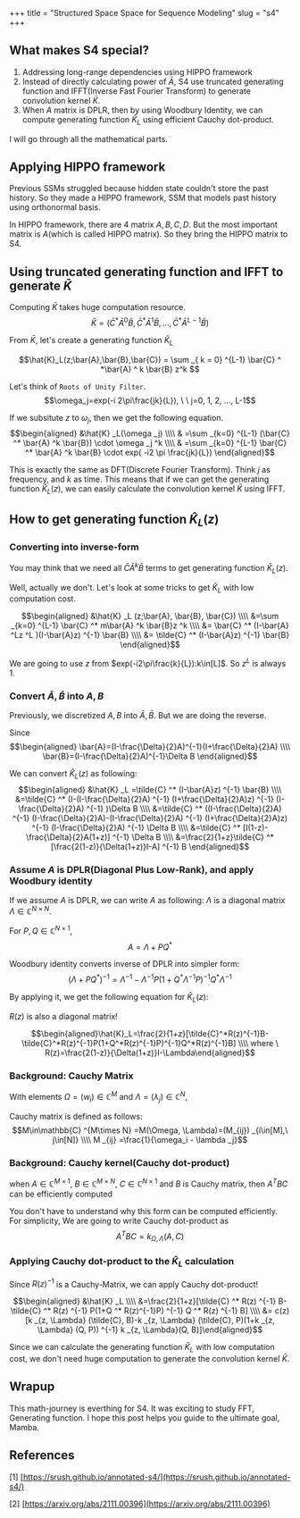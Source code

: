 +++
title = "Structured Space Space for Sequence Modeling"
slug = "s4"
+++

## What makes S4 special?
1. Addressing long-range dependencies using HIPPO framework
2. Instead of directly calculating power of $\bar{A}$, S4 use truncated generating function and IFFT(Inverse Fast Fourier Transform) to generate convolution kernel $\bar{K}$.
3. When $A$ matrix is DPLR, then by using Woodbury Identity, we can compute generating function $\hat{K}_L$ using efficient Cauchy dot-product.

I will go through all the mathematical parts.

## Applying HIPPO framework
Previous SSMs struggled because hidden state  couldn't store the past history. So they made a HIPPO framework, SSM that models past history using orthonormal basis.

In HIPPO framework, there are 4 matrix $A, B, C, D$. But the most important matrix is $A$(which is called HIPPO matrix). So they bring the HIPPO matrix to S4.

## Using truncated generating function and IFFT to generate $\bar{K}$
Computing $\bar{K}$ takes huge computation resource.
$$\bar{K}=(\bar{C} ^ *\bar{A}^0\bar{B}, \bar{C} ^ *\bar{A}^1\bar{B}, ..., \bar{C} ^ * \bar{A}^{L-1}\bar{B})$$

From $\bar{K}$, let's create a generating function $\hat{K}_L$

$$\hat{K}_L(z;\bar{A},\bar{B},\bar{C}) = \sum _{ k = 0} ^{L-1} \bar{C} ^ *\bar{A} ^ k \bar{B} z^k $$

Let's think of `Roots of Unity Filter`.
$$\omega_j=exp(-i 2\pi\frac{jk}{L}), \ \  j=0, 1, 2, ..., L-1$$

If we subsitute $z$ to $\omega_j$, then we get the following equation.
$$\begin{aligned}
&\hat{K} _L(\omega _j) \\\\
& =\sum _{k=0} ^{L-1} (\bar{C} ^* \bar{A} ^k \bar{B}) \cdot \omega _j ^k \\\\
& =\sum _{k=0} ^{L-1} \bar{C} ^* \bar{A} ^k \bar{B} \cdot exp( -i2 \pi \frac{jk}{L})
\end{aligned}$$

This is exactly the same as DFT(Discrete Fourier Transform). Think $j$ as frequency, and $k$ as time.
This means that if we can get the generating function $\hat{K}_L(z)$, we can easily calculate the convolution kernel $\bar{K}$ using IFFT.

## How to get generating function $\hat{K}_L(z)$
### Converting into inverse-form
You may think that we need all $\bar{C}\bar{A}^k\bar{B}$ terms to get generating function $\hat{K}_L(z)$.

Well, actually we don't. Let's look at some tricks to get $\hat{K}_L$ with low computation cost.

$$\begin{aligned}
&\hat{K} _L (z;\bar{A}, \bar{B}, \bar{C}) \\\\
&=\sum _{k=0} ^{L-1} \bar{C} ^* m\bar{A} ^k \bar{B}z ^k \\\\
&= \bar{C} ^* (I-\bar{A} ^Lz ^L )(I-\bar{A}z) ^{-1} \bar{B} \\\\
&= \tilde{C} ^* (I-\bar{A}z) ^{-1} \bar{B} \end{aligned}$$

We are going to use $z$ from $exp(-i2\pi\frac{k}{L}):k\in[L]$.
So $z^L$ is always 1.

### Convert $\bar{A}, \bar{B}$ into $A, B$
Previously, we discretized $A, B$ into $\bar{A}, \bar{B}$. But we are doing the reverse.

Since
$$\begin{aligned}
\bar{A}=(I-\frac{\Delta}{2}A)^{-1}(I+\frac{\Delta}{2}A) \\\\
\bar{B}=(I-\frac{\Delta}{2}A)^{-1}\Delta B
\end{aligned}$$

We can convert $\hat{K}_L(z)$ as following:
$$\begin{aligned}
&\hat{K} _L =\tilde{C} ^* (I-\bar{A}z) ^{-1} \bar{B} \\\\
&=\tilde{C} ^* (I-(I-\frac{\Delta}{2}A) ^{-1} (I+\frac{\Delta}{2}A)z) ^{-1} (I-\frac{\Delta}{2}A) ^{-1} )\Delta B \\\\
&=\tilde{C} ^* ((I-\frac{\Delta}{2}A) ^{-1} (I-\frac{\Delta}{2}A)-(I-\frac{\Delta}{2}A) ^{-1} (I+\frac{\Delta}{2}A)z) ^{-1} (I-\frac{\Delta}{2}A) ^{-1} \Delta B \\\\
&=\tilde{C} ^* [I(1-z)-\frac{\Delta}{2}A(1+z)] ^{-1} \Delta B \\\\
&=\frac{2}{1+z}\tilde{C} ^* [\frac{2(1-z)}{\Delta(1+z)}I-A] ^{-1} B
\end{aligned}$$

### Assume $A$ is DPLR(Diagonal Plus Low-Rank), and apply Woodbury identity
If we assume $A$ is DPLR, we can write $A$ as following: $\Lambda$ is a diagonal matrix $\Lambda \in \mathbb{C}^{N\times N}$.

For $P, Q \in \mathbb{C}^{N \times 1}$,
$$A = \Lambda +PQ^*$$

Woodbury identity converts inverse of DPLR into simpler form:
$$(\Lambda+PQ ^* ) ^{-1} =\Lambda ^{-1} -\Lambda ^{-1} P(1+Q ^* \Lambda ^{-1} P) ^{-1} Q ^* \Lambda ^{-1}$$

By applying it, we get the following equation for $\hat{K}_L(z)$:

$R(z)$ is also a diagonal matrix!

$$\begin{aligned}\hat{K}_L=\frac{2}{1+z}[\tilde{C}^*R(z)^{-1}B-\tilde{C}^*R(z)^{-1}P(1+Q^*R(z)^{-1}P)^{-1}Q^*R(z)^{-1}B] \\\\
where \ R(z)=\frac{2(1-z)}{\Delta(1+z)}I-\Lambda\end{aligned}$$

### Background: Cauchy Matrix
With elements $\Omega=(w_i)\in\mathbb{C}^M$ and $\Lambda=(\lambda_j)\in \mathbb{C}^N$,

Cauchy matrix is defined as follows:
$$M\in\mathbb{C} ^{M\times N} =M(\Omega, \Lambda)=(M_{ij}) _{i\in[M],\ j\in[N]} \\\\
M _{ij} =\frac{1}{\omega_i - \lambda _j}$$

### Background: Cauchy kernel(Cauchy dot-product)
when $A \in \mathbb{C}^{M\times 1}, \ B \in \mathbb{C}^{M\times N}, \ C \in \mathbb{C}^{N \times 1}$ and $B$ is Cauchy matrix, then $A^TBC$ can be efficiently computed

You don't have to understand why this form can be computed efficiently.
For simplicity, We are going to write Cauchy dot-product as
$$A^TBC=k_{\Omega, \Lambda}(A, C)$$

### Applying Cauchy dot-product to the $\hat{K}_L$ calculation
Since $R(z)^{-1}$ is a Cauchy-Matrix, we can apply Cauchy dot-product!

$$\begin{aligned}
&\hat{K} _L \\\\
&=\frac{2}{1+z}[\tilde{C} ^* R(z) ^{-1} B-\tilde{C} ^* R(z) ^{-1} P(1+Q ^* R(z)^{-1}P) ^{-1} Q ^* R(z) ^{-1} B] \\\\
&= c(z)[k _{z, \Lambda} (\tilde{C}, B)-k _{z, \Lambda} (\tilde{C}, P)(1+k _{z, \Lambda} (Q, P)) ^{-1} k _{z, \Lambda}(Q, B)]\end{aligned}$$

Since we can calculate the generating function $\hat{K}_L$ with low computation cost, we don't need huge computation to generate the convolution kernel $\bar{K}$.

## Wrapup
This math-journey is everthing for S4. It was exciting to study FFT, Generating function. I hope this post helps you guide to the ultimate goal, Mamba.

## References
[1] [https://srush.github.io/annotated-s4/](https://srush.github.io/annotated-s4/)

[2] [https://arxiv.org/abs/2111.00396](https://arxiv.org/abs/2111.00396)
